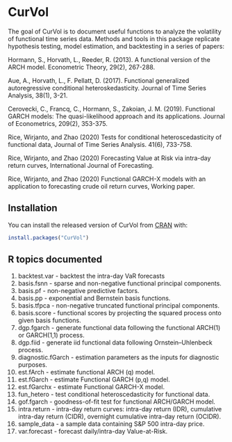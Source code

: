 
<!-- README.md is generated from README.Rmd. Please edit that file -->

# CurVol

<!-- badges: start -->

<!-- badges: end -->

The goal of CurVol is to document useful functions to analyze the
volatility of functional time series data. Methods and tools in this
package replicate hypothesis testing, model estimation, and backtesting
in a series of papers:

Hormann, S., Horvath, L., Reeder, R. (2013). A functional version of the
ARCH model. Econometric Theory, 29(2), 267-288.

Aue, A., Horvath, L., F. Pellatt, D. (2017). Functional generalized
autoregressive conditional heteroskedasticity. Journal of Time Series
Analysis, 38(1), 3-21.

Cerovecki, C., Francq, C., Hormann, S., Zakoian, J. M. (2019).
Functional GARCH models: The quasi-likelihood approach and its
applications. Journal of Econometrics, 209(2), 353-375.

Rice, Wirjanto, and Zhao (2020) Tests for conditional heteroscedasticity
of functional data, Journal of Time Series Analysis. 41(6), 733-758.

Rice, Wirjanto, and Zhao (2020) Forecasting Value at Risk via intra-day
return curves, International Journal of Forecasting.

Rice, Wirjanto, and Zhao (2020) Functional GARCH-X models with an
application to forecasting crude oil return curves, Working paper.

## Installation

You can install the released version of CurVol from
[CRAN](https://CRAN.R-project.org) with:

``` r
install.packages("CurVol")
```

## R topics documented

1.  backtest.var - backtest the intra-day VaR forecasts
2.  basis.fsnn - sparse and non-negative functional principal
    components.
3.  basis.pf - non-negative predictive factors.
4.  basis.pp - exponential and Bernstein basis functions.
5.  basis.tfpca - non-negative truncated functional principal
    components.
6.  basis.score - functional scores by projecting the squared process
    onto given basis functions.
7.  dgp.fgarch - generate functional data following the functional
    ARCH(1) or GARCH(1,1) process.
8.  dgp.fiid - generate iid functional data following Ornstein–Uhlenbeck
    process.
9.  diagnostic.fGarch - estimation parameters as the inputs for
    diagnostic purposes.
10. est.fArch - estimate functional ARCH (q) model.
11. est.fGarch - estimate Functional GARCH (p,q) model.
12. est.fGarchx - estimate Functional GARCH-X model.
13. fun\_hetero - test conditional heteroscedasticity for functional
    data.
14. gof.fgarch - goodness-of-fit test for functional ARCH/GARCH model.
15. intra.return - intra-day return curves: intra-day return (IDR),
    cumulative intra-day return (CIDR), overnight cumulative intra-day
    return (OCIDR).
16. sample\_data - a sample data containing S\&P 500 intra-day price.
17. var.forecast - forecast daily/intra-day Value-at-Risk.
